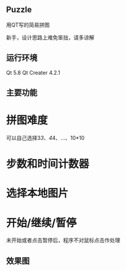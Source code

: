 ## Puzzle
用QT写的简易拼图

新手，设计思路上难免笨拙，请多谅解

## 运行环境
Qt 5.8
Qt Creater 4.2.1

## 主要功能

# 拼图难度
可以自己选择3*3、4*4、...、10*10

# 步数和时间计数器

# 选择本地图片

# 开始/继续/暂停
未开始或者点击暂停后，程序不对鼠标点击作处理

## 效果图
